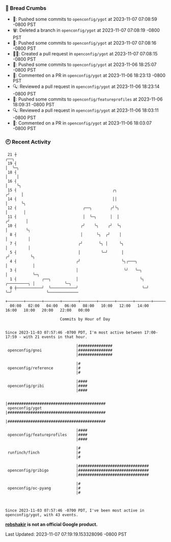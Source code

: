 ### 🍞 Bread Crumbs

 * 🚢: Pushed some commits to `openconfig/ygot` at 2023-11-07 07:08:59 -0800 PST
 * 🗑: Deleted a branch in `openconfig/ygot` at 2023-11-07 07:08:19 -0800 PST
 * 🚢: Pushed some commits to `openconfig/ygot` at 2023-11-07 07:08:16 -0800 PST
 * ✍🏼: Created a pull request in `openconfig/ygot` at 2023-11-07 07:08:15 -0800 PST
 * 🚢: Pushed some commits to `openconfig/ygot` at 2023-11-06 18:25:07 -0800 PST
 * 💬: Commented on a PR in  `openconfig/ygot` at 2023-11-06 18:23:13 -0800 PST
 * 🔍: Reviewed a pull request in  `openconfig/ygot` at 2023-11-06 18:23:14 -0800 PST
 * 🚢: Pushed some commits to `openconfig/featureprofiles` at 2023-11-06 18:09:31 -0800 PST
 * 🔍: Reviewed a pull request in  `openconfig/ygot` at 2023-11-06 18:03:11 -0800 PST
 * 💬: Commented on a PR in  `openconfig/ygot` at 2023-11-06 18:03:07 -0800 PST

### 🕘 Recent Activity
```
 21 ┼                                                                        ╭──╮
 19 ┤                                                                        │  ╰─╮
 18 ┤                                                                        │    │
 16 ┤                                                                        │    ╰╮
 15 ┤                                          ╭╮                           ╭╯     │
 14 ┤                                          ││                           │      ╰╮
 12 ┤                             ╭──╮        ╭╯╰╮                          │       │
 11 ┤                             │  ╰─╮      │  │                         ╭╯       │
 10 ┤                            ╭╯    ╰╮    ╭╯  ╰╮                        │        ╰╮
  8 ┤                            │      ╰╮  ╭╯    │                        │         │
  7 ┤                           ╭╯       ╰╮ │     ╰╮                       │         │
  5 ┤                           │         ╰─╯      │                      ╭╯         ╰╮
  4 ┤                          ╭╯                  ╰╮╭───╮                │           │
  3 ┤                          │                    ╰╯   ╰─╮              │           ╰─╮
  1 ┤           ╭──╮           │                           ╰╮ ╭─────────╮ │             ╰─╮
  0 ┼───────────╯  ╰───────────╯                            ╰─╯         ╰─╯               ╰─────────────
    +───────+───────+───────+───────+───────+───────+───────+───────+───────+───────+───────+───────+────
  00:00   02:00   04:00   06:00   08:00   10:00   12:00   14:00   16:00   18:00   20:00   22:00   00:00   

						Commits by Hour of Day


Since 2023-11-03 07:57:46 -0700 PDT, I'm most active between 17:00-17:59 - with 21 events in that hour.

```



```
                               |###############
 openconfig/gnoi               |###############
                               |###############

                               |#
 openconfig/reference          |#
                               |#

                               |####
 openconfig/gribi              |####
                               |####

                               |###########################################
 openconfig/ygot               |###########################################
                               |###########################################

                               |####
 openconfig/featureprofiles    |####
                               |####

                               |#
 runfinch/finch                |#
                               |#

                               |###############################
 openconfig/gribigo            |###############################
                               |###############################

                               |#
 openconfig/oc-pyang           |#
                               |#



Since 2023-11-03 07:57:46 -0700 PDT, I've been most active in openconfig/ygot, with 43 events.

```
**[robshakir](mailto:robjs@google.com) is not an official Google product.**  


Last Updated: 2023-11-07 07:19:19.153328096 -0800 PST
